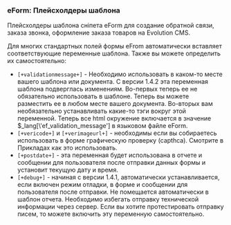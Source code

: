 
<meta http-equiv="Content-Type" content="text/html; charset=utf-8">
<h3>eForm: Плейсхолдеры шаблона </h3> 
Плейсхолдеры шаблона сніпета eForm для создание обратной связи, заказа звонка, оформление заказа товаров на Evolution CMS.	
<br>
<p>Для многих стандартных полей формы eFrom автоматически вставляет соответствующие переменные шаблона. Также вы можете определить их самостоятельно:</p>
<ul>
	<li><code>[+validationmessage+]</code> - Необходимо использовать в каком-то месте вашего шаблона или документа. С версии 1.4.2 эта переменная шаблона подверглась изменениям. Во-первых теперь ее не обязательно использовать в шаблоне. Теперь вы можете разместить ее в любом месте вашего документа. Во-вторых вам необязательно устанавливать какие-то тэги вокруг этой переменной. Теперь все html окружение включается в значение $_lang[\'ef_validation_message'] в языковом файле eForm.</li>
	<li><code>[+vericode+]</code> и <code>[+verimageurl+]</code> - необходимы если вы собираетесь использовать в форме графическую проверку (capthca). Смотрите в Прикладах как это использовать.</li>
	<li><code>[+postdate+]</code> - эта переменная будет использована в отчете и сообщении для пользователя после отправки данных формы и установит текущую дату и время.</li>
	<li><code>[+debug+]</code> - начиная с версии 1.4.1, автоматически устанавливается, если включен режим отладки, в форме и сообщении для пользователя после отправки. Не помещается автоматически в шаблон отчета. Необходимо избегать отправку технической информации через сервер. Если вы хотите протестировать отправку писем, то можете включить эту переменную самостоятельно.</li>
</ul>